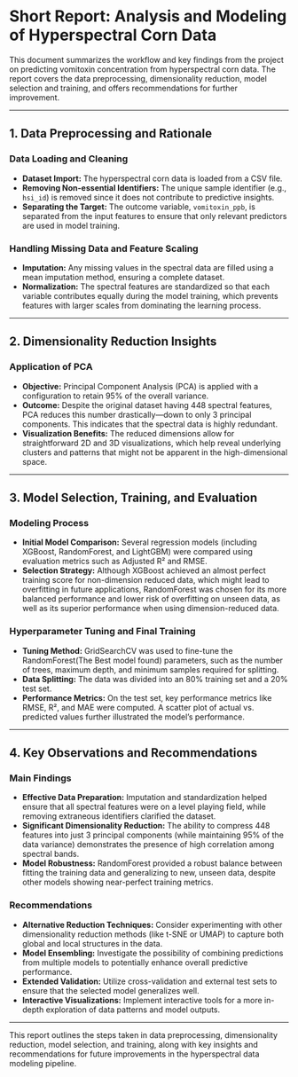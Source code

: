 # Short Report: Analysis and Modeling of Hyperspectral Corn Data

This document summarizes the workflow and key findings from the project on predicting vomitoxin concentration from hyperspectral corn data. The report covers the data preprocessing, dimensionality reduction, model selection and training, and offers recommendations for further improvement.

---

## 1. Data Preprocessing and Rationale

### Data Loading and Cleaning
- **Dataset Import:** The hyperspectral corn data is loaded from a CSV file.
- **Removing Non-essential Identifiers:** The unique sample identifier (e.g., `hsi_id`) is removed since it does not contribute to predictive insights.
- **Separating the Target:** The outcome variable, `vomitoxin_ppb`, is separated from the input features to ensure that only relevant predictors are used in model training.

### Handling Missing Data and Feature Scaling
- **Imputation:** Any missing values in the spectral data are filled using a mean imputation method, ensuring a complete dataset.
- **Normalization:** The spectral features are standardized so that each variable contributes equally during the model training, which prevents features with larger scales from dominating the learning process.

---

## 2. Dimensionality Reduction Insights

### Application of PCA
- **Objective:** Principal Component Analysis (PCA) is applied with a configuration to retain 95% of the overall variance.
- **Outcome:** Despite the original dataset having 448 spectral features, PCA reduces this number drastically—down to only 3 principal components. This indicates that the spectral data is highly redundant.
- **Visualization Benefits:** The reduced dimensions allow for straightforward 2D and 3D visualizations, which help reveal underlying clusters and patterns that might not be apparent in the high-dimensional space.

---

## 3. Model Selection, Training, and Evaluation

### Modeling Process
- **Initial Model Comparison:** Several regression models (including XGBoost, RandomForest, and LightGBM) were compared using evaluation metrics such as Adjusted R² and RMSE.
- **Selection Strategy:** Although XGBoost achieved an almost perfect training score for non-dimension reduced data, which might lead to overfitting in future applications, RandomForest was chosen for its more balanced performance and lower risk of overfitting on unseen data, as well as its superior performance when using dimension-reduced data.


### Hyperparameter Tuning and Final Training
- **Tuning Method:** GridSearchCV was used to fine-tune the RandomForest(The Best model found) parameters, such as the number of trees, maximum depth, and minimum samples required for splitting.
- **Data Splitting:** The data was divided into an 80% training set and a 20% test set.
- **Performance Metrics:** On the test set, key performance metrics like RMSE, R², and MAE were computed. A scatter plot of actual vs. predicted values further illustrated the model’s performance.

---

## 4. Key Observations and Recommendations

### Main Findings
- **Effective Data Preparation:** Imputation and standardization helped ensure that all spectral features were on a level playing field, while removing extraneous identifiers clarified the dataset.
- **Significant Dimensionality Reduction:** The ability to compress 448 features into just 3 principal components (while maintaining 95% of the data variance) demonstrates the presence of high correlation among spectral bands.
- **Model Robustness:** RandomForest provided a robust balance between fitting the training data and generalizing to new, unseen data, despite other models showing near-perfect training metrics.

### Recommendations
- **Alternative Reduction Techniques:** Consider experimenting with other dimensionality reduction methods (like t-SNE or UMAP) to capture both global and local structures in the data.
- **Model Ensembling:** Investigate the possibility of combining predictions from multiple models to potentially enhance overall predictive performance.
- **Extended Validation:** Utilize cross-validation and external test sets to ensure that the selected model generalizes well.
- **Interactive Visualizations:** Implement interactive tools for a more in-depth exploration of data patterns and model outputs.

---

This report outlines the steps taken in data preprocessing, dimensionality reduction, model selection, and training, along with key insights and recommendations for future improvements in the hyperspectral data modeling pipeline.
